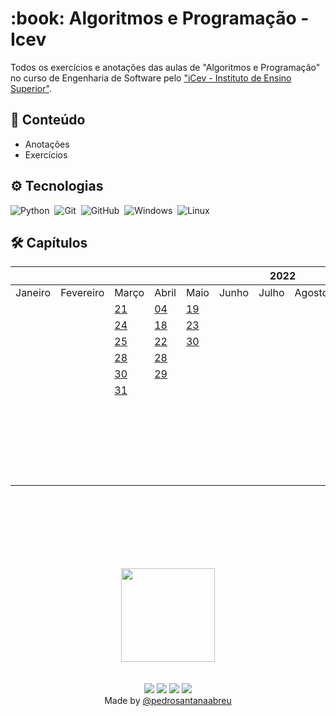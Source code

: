 <h1 align="left">:book: Algoritmos e Programação - Icev</h1>

Todos os exercícios e anotações das aulas de "Algoritmos e Programação" no curso de Engenharia de Software pelo ["iCev - Instituto de Ensino Superior"](https://www.somosicev.com/).
## 📕 Conteúdo
- Anotações
- Exercícios

## :gear: Tecnologias
![Python](https://img.shields.io/badge/Python-3776AB?style=for-the-badge&logo=python&logoColor=white)&nbsp;
![Git](https://img.shields.io/badge/Git-E34F26?style=for-the-badge&logo=git&logoColor=white)&nbsp;
![GitHub](https://img.shields.io/badge/GitHub-100000?style=for-the-badge&logo=github&logoColor=white)&nbsp;
![Windows](https://img.shields.io/badge/Windows-017AD7?style=for-the-badge&logo=windows&logoColor=white)&nbsp;
![Linux](	https://img.shields.io/badge/Linux-E34F26?style=for-the-badge&logo=linux&logoColor=black)&nbsp;

## 🛠 Capítulos
<table>
  <thead>
    <tr>
      <th class="tg-c3ow" colspan="12">2022</th>
    </tr>
  </thead>
  <tbody>
    <tr>
      <td class="tg-c3ow">Janeiro</td>
      <td class="tg-0pky">Fevereiro</td>
      <td class="tg-0pky">Março</td>
      <td class="tg-0pky">Abril</td>
      <td class="tg-0pky">Maio</td>
      <td class="tg-0pky">Junho</td>
      <td class="tg-0pky">Julho</td>
      <td class="tg-0pky">Agosto</td>
      <td class="tg-0pky">Setembro</td>
      <td class="tg-0pky">Outubro</td>
      <td class="tg-0pky">Novembro</td>
      <td class="tg-0pky">Dezembro</td>
    </tr>
    <tr>
      <td class="tg-c3ow"></td>
      <td class="tg-0pky"></td>
      <td class="tg-0pky"><a href="https://rebrand.ly/ul2hf22" target="_blank" rel="noopener noreferrer">21</a></td>
      <td class="tg-0pky"><a href="https://rebrand.ly/zqnwkh2" target="_blank" rel="noopener noreferrer">04</a></td>
      <td class="tg-0pky"><a href="https://rebrand.ly/78poj16" target="_blank" rel="noopener noreferrer">19</a></td>
      <td class="tg-0pky"></td>
      <td class="tg-0pky"></td>
      <td class="tg-0pky"></td>
      <td class="tg-0pky"><a href="https://rebrand.ly/0qbog1g" target="_blank" rel="noopener noreferrer">01</a></td>
      <td class="tg-0pky"></td>
      <td class="tg-0pky"></td>
      <td class="tg-0pky"></td>
    </tr>
    <tr>
      <td class="tg-c3ow"></td>
      <td class="tg-0pky"></td>
      <td class="tg-y02l"><a href="https://rebrand.ly/hbuytvt" target="_blank" rel="noopener noreferrer">24</a></td>
      <td class="tg-y02l"><a href="https://rebrand.ly/b67dxtg" target="_blank" rel="noopener noreferrer">18</a></td>
      <td class="tg-y02l"><a href="https://rebrand.ly/kh9d8sg" target="_blank" rel="noopener noreferrer">23</a></td>
      <td class="tg-0pky"></td>
      <td class="tg-0pky"></td>
      <td class="tg-0pky"></td>
      <td class="tg-0pky"></td>
      <td class="tg-0pky"></td>
      <td class="tg-0pky"></td>
      <td class="tg-0pky"></td>
    </tr>
    <tr>
      <td class="tg-c3ow"></td>
      <td class="tg-0pky"></td>
      <td class="tg-y02l"><a href="https://rebrand.ly/4feuea5" target="_blank" rel="noopener noreferrer">25</a></td>
      <td class="tg-y02l"><a href="https://rebrand.ly/2nowbnf" target="_blank" rel="noopener noreferrer">22</a></td>
      <td class="tg-y02l"><a href="https://rb.gy/anzpcj" target="_blank" rel="noopener noreferrer">30</a></td>
      <td class="tg-0pky"></td>
      <td class="tg-0pky"></td>
      <td class="tg-0pky"></td>
      <td class="tg-0pky"></td>
      <td class="tg-0pky"></td>
      <td class="tg-0pky"></td>
      <td class="tg-0pky"></td>
    </tr>
    <tr>
      <td class="tg-c3ow"></td>
      <td class="tg-0pky"></td>
      <td class="tg-y02l"><a href="https://rebrand.ly/vbo4a71" target="_blank" rel="noopener noreferrer">28</a></td>
      <td class="tg-y02l"><a href="https://rebrand.ly/kz36r0k" target="_blank" rel="noopener noreferrer">28</a></td>
      <td class="tg-0pky"></td>
      <td class="tg-0pky"></td>
      <td class="tg-0pky"></td>
      <td class="tg-0pky"></td>
      <td class="tg-0pky"></td>
      <td class="tg-0pky"></td>
      <td class="tg-0pky"></td>
      <td class="tg-0pky"></td>
    </tr>
    <tr>
      <td class="tg-c3ow"></td>
      <td class="tg-0pky"></td>
      <td class="tg-y02l"><a href="https://rebrand.ly/4d30ce" target="_blank" rel="noopener noreferrer">30</a></td>
      <td class="tg-y02l"><a href="https://rebrand.ly/nfq2u7k" target="_blank" rel="noopener noreferrer">29</a></td>
      <td class="tg-0pky"></td>
      <td class="tg-0pky"></td>
      <td class="tg-0pky"></td>
      <td class="tg-0pky"></td>
      <td class="tg-0pky"></td>
      <td class="tg-0pky"></td>
      <td class="tg-0pky"></td>
      <td class="tg-0pky"></td>
    </tr>
    <tr>
      <td class="tg-c3ow"></td>
      <td class="tg-0pky"></td>
      <td class="tg-y02l"><a href="https://rebrand.ly/61seo2x" target="_blank" rel="noopener noreferrer">31</a></td>
      <td class="tg-0pky"></td>
      <td class="tg-0pky"></td>
      <td class="tg-0pky"></td>
      <td class="tg-0pky"></td>
      <td class="tg-0pky"></td>
      <td class="tg-0pky"></td>
      <td class="tg-0pky"></td>
      <td class="tg-0pky"></td>
      <td class="tg-0pky"></td>
    </tr>
    <tr>
      <td class="tg-c3ow"></td>
      <td class="tg-0pky"></td>
      <td class="tg-0pky"></td>
      <td class="tg-0pky"></td>
      <td class="tg-0pky"></td>
      <td class="tg-0pky"></td>
      <td class="tg-0pky"></td>
      <td class="tg-0pky"></td>
      <td class="tg-0pky"></td>
      <td class="tg-0pky"></td>
      <td class="tg-0pky"></td>
      <td class="tg-0pky"></td>
    </tr>
    <tr>
      <td class="tg-c3ow"></td>
      <td class="tg-0pky"></td>
      <td class="tg-0pky"></td>
      <td class="tg-0pky"></td>
      <td class="tg-0pky"></td>
      <td class="tg-0pky"></td>
      <td class="tg-0pky"></td>
      <td class="tg-0pky"></td>
      <td class="tg-0pky"></td>
      <td class="tg-0pky"></td>
      <td class="tg-0pky"></td>
      <td class="tg-0pky"></td>
    </tr>
    <tr>
      <td class="tg-c3ow"></td>
      <td class="tg-0pky"></td>
      <td class="tg-0pky"></td>
      <td class="tg-0pky"></td>
      <td class="tg-0pky"></td>
      <td class="tg-0pky"></td>
      <td class="tg-0pky"></td>
      <td class="tg-0pky"></td>
      <td class="tg-0pky"></td>
      <td class="tg-0pky"></td>
      <td class="tg-0pky"></td>
      <td class="tg-0pky"></td>
    </tr>
    <tr>
      <td class="tg-c3ow"></td>
      <td class="tg-0pky"></td>
      <td class="tg-0pky"></td>
      <td class="tg-0pky"></td>
      <td class="tg-0pky"></td>
      <td class="tg-0pky"></td>
      <td class="tg-0pky"></td>
      <td class="tg-0pky"></td>
      <td class="tg-0pky"></td>
      <td class="tg-0pky"></td>
      <td class="tg-0pky"></td>
      <td class="tg-0pky"></td>
    </tr>
    <tr>
      <td class="tg-c3ow"></td>
      <td class="tg-0pky"></td>
      <td class="tg-0pky"></td>
      <td class="tg-0pky"></td>
      <td class="tg-0pky"></td>
      <td class="tg-0pky"></td>
      <td class="tg-0pky"></td>
      <td class="tg-0pky"></td>
      <td class="tg-0pky"></td>
      <td class="tg-0pky"></td>
      <td class="tg-0pky"></td>
      <td class="tg-0pky"></td>
    </tr>
    <tr>
      <td class="tg-c3ow"></td>
      <td class="tg-0pky"></td>
      <td class="tg-0pky"></td>
      <td class="tg-0pky"></td>
      <td class="tg-0pky"></td>
      <td class="tg-0pky"></td>
      <td class="tg-0pky"></td>
      <td class="tg-0pky"></td>
      <td class="tg-0pky"></td>
      <td class="tg-0pky"></td>
      <td class="tg-0pky"></td>
      <td class="tg-0pky"></td>
    </tr>
    <tr>
      <td class="tg-c3ow"></td>
      <td class="tg-0pky"></td>
      <td class="tg-0pky"></td>
      <td class="tg-0pky"></td>
      <td class="tg-0pky"></td>
      <td class="tg-0pky"></td>
      <td class="tg-0pky"></td>
      <td class="tg-0pky"></td>
      <td class="tg-0pky"></td>
      <td class="tg-0pky"></td>
      <td class="tg-0pky"></td>
      <td class="tg-0pky"></td>
    </tr>
    <tr>
      <td class="tg-c3ow"></td>
      <td class="tg-0pky"></td>
      <td class="tg-0pky"></td>
      <td class="tg-0pky"></td>
      <td class="tg-0pky"></td>
      <td class="tg-0pky"></td>
      <td class="tg-0pky"></td>
      <td class="tg-0pky"></td>
      <td class="tg-0pky"></td>
      <td class="tg-0pky"></td>
      <td class="tg-0pky"></td>
      <td class="tg-0pky"></td>
    </tr>
    <tr>
      <td class="tg-c3ow"></td>
      <td class="tg-0pky"></td>
      <td class="tg-0pky"></td>
      <td class="tg-0pky"></td>
      <td class="tg-0pky"></td>
      <td class="tg-0pky"></td>
      <td class="tg-0pky"></td>
      <td class="tg-0pky"></td>
      <td class="tg-0pky"></td>
      <td class="tg-0pky"></td>
      <td class="tg-0pky"></td>
      <td class="tg-0pky"></td>
    </tr>
    <tr>
      <td class="tg-c3ow"></td>
      <td class="tg-0pky"></td>
      <td class="tg-0pky"></td>
      <td class="tg-0pky"></td>
      <td class="tg-0pky"></td>
      <td class="tg-0pky"></td>
      <td class="tg-0pky"></td>
      <td class="tg-0pky"></td>
      <td class="tg-0pky"></td>
      <td class="tg-0pky"></td>
      <td class="tg-0pky"></td>
      <td class="tg-0pky"></td>
    </tr>
    <tr>
      <td class="tg-c3ow"></td>
      <td class="tg-0pky"></td>
      <td class="tg-0pky"></td>
      <td class="tg-0pky"></td>
      <td class="tg-0pky"></td>
      <td class="tg-0pky"></td>
      <td class="tg-0pky"></td>
      <td class="tg-0pky"></td>
      <td class="tg-0pky"></td>
      <td class="tg-0pky"></td>
      <td class="tg-0pky"></td>
      <td class="tg-0pky"></td>
    </tr>
    <tr>
      <td class="tg-c3ow"></td>
      <td class="tg-0pky"></td>
      <td class="tg-0pky"></td>
      <td class="tg-0pky"></td>
      <td class="tg-0pky"></td>
      <td class="tg-0pky"></td>
      <td class="tg-0pky"></td>
      <td class="tg-0pky"></td>
      <td class="tg-0pky"></td>
      <td class="tg-0pky"></td>
      <td class="tg-0pky"></td>
      <td class="tg-0pky"></td>
    </tr>
    <tr>
      <td class="tg-c3ow"></td>
      <td class="tg-0pky"></td>
      <td class="tg-0pky"></td>
      <td class="tg-0pky"></td>
      <td class="tg-0pky"></td>
      <td class="tg-0pky"></td>
      <td class="tg-0pky"></td>
      <td class="tg-0pky"></td>
      <td class="tg-0pky"></td>
      <td class="tg-0pky"></td>
      <td class="tg-0pky"></td>
      <td class="tg-0pky"></td>
    </tr>
    <tr>
      <td class="tg-c3ow"></td>
      <td class="tg-0pky"></td>
      <td class="tg-0pky"></td>
      <td class="tg-0pky"></td>
      <td class="tg-0pky"></td>
      <td class="tg-0pky"></td>
      <td class="tg-0pky"></td>
      <td class="tg-0pky"></td>
      <td class="tg-0pky"></td>
      <td class="tg-0pky"></td>
      <td class="tg-0pky"></td>
      <td class="tg-0pky"></td>
    </tr>
    <tr>
      <td class="tg-c3ow"></td>
      <td class="tg-0pky"></td>
      <td class="tg-0pky"></td>
      <td class="tg-0pky"></td>
      <td class="tg-0pky"></td>
      <td class="tg-0pky"></td>
      <td class="tg-0pky"></td>
      <td class="tg-0pky"></td>
      <td class="tg-0pky"></td>
      <td class="tg-0pky"></td>
      <td class="tg-0pky"></td>
      <td class="tg-0pky"></td>
    </tr>
    <tr>
      <td class="tg-c3ow"></td>
      <td class="tg-0pky"></td>
      <td class="tg-0pky"></td>
      <td class="tg-0pky"></td>
      <td class="tg-0pky"></td>
      <td class="tg-0pky"></td>
      <td class="tg-0pky"></td>
      <td class="tg-0pky"></td>
      <td class="tg-0pky"></td>
      <td class="tg-0pky"></td>
      <td class="tg-0pky"></td>
      <td class="tg-0pky"></td>
    </tr>
    <tr>
      <td class="tg-c3ow"></td>
      <td class="tg-0pky"></td>
      <td class="tg-0pky"></td>
      <td class="tg-0pky"></td>
      <td class="tg-0pky"></td>
      <td class="tg-0pky"></td>
      <td class="tg-0pky"></td>
      <td class="tg-0pky"></td>
      <td class="tg-0pky"></td>
      <td class="tg-0pky"></td>
      <td class="tg-0pky"></td>
      <td class="tg-0pky"></td>
    </tr>
    <tr>
      <td class="tg-c3ow"></td>
      <td class="tg-0pky"></td>
      <td class="tg-0pky"></td>
      <td class="tg-0pky"></td>
      <td class="tg-0pky"></td>
      <td class="tg-0pky"></td>
      <td class="tg-0pky"></td>
      <td class="tg-0pky"></td>
      <td class="tg-0pky"></td>
      <td class="tg-0pky"></td>
      <td class="tg-0pky"></td>
      <td class="tg-0pky"></td>
    </tr>
    <tr>
      <td class="tg-c3ow"></td>
      <td class="tg-0pky"></td>
      <td class="tg-0pky"></td>
      <td class="tg-0pky"></td>
      <td class="tg-0pky"></td>
      <td class="tg-0pky"></td>
      <td class="tg-0pky"></td>
      <td class="tg-0pky"></td>
      <td class="tg-0pky"></td>
      <td class="tg-0pky"></td>
      <td class="tg-0pky"></td>
      <td class="tg-0pky"></td>
    </tr>
    <tr>
      <td class="tg-c3ow"></td>
      <td class="tg-0pky"></td>
      <td class="tg-0pky"></td>
      <td class="tg-0pky"></td>
      <td class="tg-0pky"></td>
      <td class="tg-0pky"></td>
      <td class="tg-0pky"></td>
      <td class="tg-0pky"></td>
      <td class="tg-0pky"></td>
      <td class="tg-0pky"></td>
      <td class="tg-0pky"></td>
      <td class="tg-0pky"></td>
    </tr>
    <tr>
      <td class="tg-c3ow"></td>
      <td class="tg-0pky"></td>
      <td class="tg-0pky"></td>
      <td class="tg-0pky"></td>
      <td class="tg-0pky"></td>
      <td class="tg-0pky"></td>
      <td class="tg-0pky"></td>
      <td class="tg-0pky"></td>
      <td class="tg-0pky"></td>
      <td class="tg-0pky"></td>
      <td class="tg-0pky"></td>
      <td class="tg-0pky"></td>
    </tr>
    <tr>
      <td class="tg-c3ow"></td>
      <td class="tg-0pky"></td>
      <td class="tg-0pky"></td>
      <td class="tg-0pky"></td>
      <td class="tg-0pky"></td>
      <td class="tg-0pky"></td>
      <td class="tg-0pky"></td>
      <td class="tg-0pky"></td>
      <td class="tg-0pky"></td>
      <td class="tg-0pky"></td>
      <td class="tg-0pky"></td>
      <td class="tg-0pky"></td>
    </tr>
    <tr>
      <td class="tg-c3ow"></td>
      <td class="tg-0pky"></td>
      <td class="tg-0pky"></td>
      <td class="tg-0pky"></td>
      <td class="tg-0pky"></td>
      <td class="tg-0pky"></td>
      <td class="tg-0pky"></td>
      <td class="tg-0pky"></td>
      <td class="tg-0pky"></td>
      <td class="tg-0pky"></td>
      <td class="tg-0pky"></td>
      <td class="tg-0pky"></td>
    </tr>
  </tbody>
</table>

<br><br>
<br><br>
<br><br>
<div align=center>
  <a href="https://www.somosicev.com">
  <img src="https://www.somosicev.com/wp-content/themes/iCEV-1.0/images/logo.png" width="150em ">
</a>
</div>
<br></br>
<div align=center>
  <a href="https://instagram.com/pedrosantanaabreu" target="_blank"><img src="https://img.shields.io/badge/-Instagram-%23E4405F?style=for-the-badge&logo=instagram&logoColor=white" target="_blank"></a>
  <a href = "mailto:pedro.santana-professional@outlook.com"><img src="https://img.shields.io/badge/-Gmail-%23333?style=for-the-badge&logo=gmail&logoColor=white" target="_blank"></a>
  <a href="https://www.linkedin.com/in/pedrosantanaabreu" target="_blank"><img src="https://img.shields.io/badge/-LinkedIn-%230077B5?style=for-the-badge&logo=linkedin&logoColor=white" target="_blank"></a>
     <a href="https://api.whatsapp.com/send/?phone=5586981618738&text&app_absent=0" target="_blank"><img src="https://img.shields.io/badge/WhatsApp-25D366?style=for-the-badge&logo=whatsapp&logoColor=white" target="_blank"></a> 
</div>
<div align=center>Made by <a href="https://linktr.ee/pedrosantanaabreu" target="_blank">@pedrosantanaabreu</a></div>
